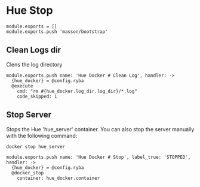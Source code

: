 
# Hue Stop

    module.exports = []
    module.exports.push 'masson/bootstrap'

## Clean Logs dir

Clens the log directory

    module.exports.push name: 'Hue Docker # Clean Log', handler: ->
      {hue_docker} = @config.ryba
      @execute
        cmd: "rm #{hue_docker.log_dir.log_dir}/*.log"
        code_skipped: 1

## Stop Server

Stops the Hue 'hue_server' container. You can also stop the server manually with the following
command:

```
docker stop hue_server
```


    module.exports.push name: 'Hue Docker # Stop', label_true: 'STOPPED', handler: ->
      {hue_docker} = @config.ryba
      @docker_stop
        container: hue_docker.container
